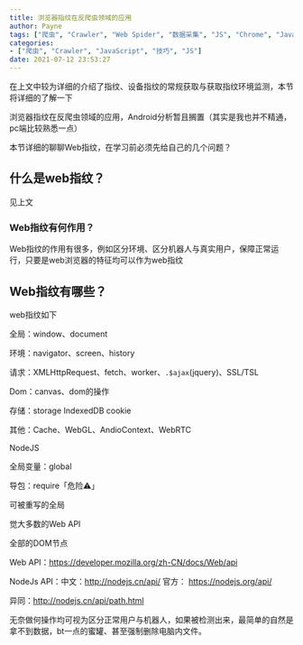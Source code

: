```yaml
---
title: 浏览器指纹在反爬虫领域的应用
author: Payne
tags: ["爬虫", "Crawler", "Web Spider", "数据采集", "JS", "Chrome", "JavaScript", "技巧"]
categories:
- ["爬虫", "Crawler", "JavaScript", "技巧", "JS"]
date: 2021-07-12 23:53:27
---
```


在上文中较为详细的介绍了指纹、设备指纹的常规获取与获取指纹环境监测，本节将详细的了解一下

浏览器指纹在反爬虫领域的应用，Android分析暂且搁置（其实是我也并不精通，pc端比较熟悉一点）
<!--more-->
本节详细的聊聊Web指纹，在学习前必须先给自己的几个问题？

## 什么是web指纹？

见上文

### Web指纹有何作用？

Web指纹的作用有很多，例如区分环境、区分机器人与真实用户，保障正常运行，只要是web浏览器的特征均可以作为web指纹

## Web指纹有哪些？

web指纹如下

全局：window、document

环境：navigator、screen、history

请求：XMLHttpRequest、fetch、worker、`.$ajax`(jquery)、SSL/TSL

Dom：canvas、dom的操作

存储：storage IndexedDB cookie

其他：Cache、WebGL、AndioContext、WebRTC

NodeJS

全局变量：global

导包：require「危险⚠️」

可被重写的全局 

觉大多数的Web API

全部的DOM节点



Web API：https://developer.mozilla.org/zh-CN/docs/Web/api

NodeJs API：中文：http://nodejs.cn/api/ 官方： https://nodejs.org/api/

异同：http://nodejs.cn/api/path.html



无奈做何操作均可视为区分正常用户与机器人，如果被检测出来，最简单的自然是拿不到数据，bt一点的蜜罐、甚至强制删除电脑内文件。



